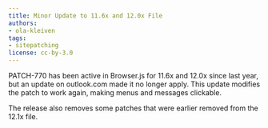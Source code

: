 ```yaml
---
title: Minor Update to 11.6x and 12.0x File
authors:
- ola-kleiven
tags:
- sitepatching
license: cc-by-3.0
---
```


PATCH-770 has been active in Browser.js for 11.6x and 12.0x since last year, but an update on outlook.com made it no longer apply. This update modifies the patch to work again, making menus and messages clickable.

The release also removes some patches that were earlier removed from the 12.1x file.
